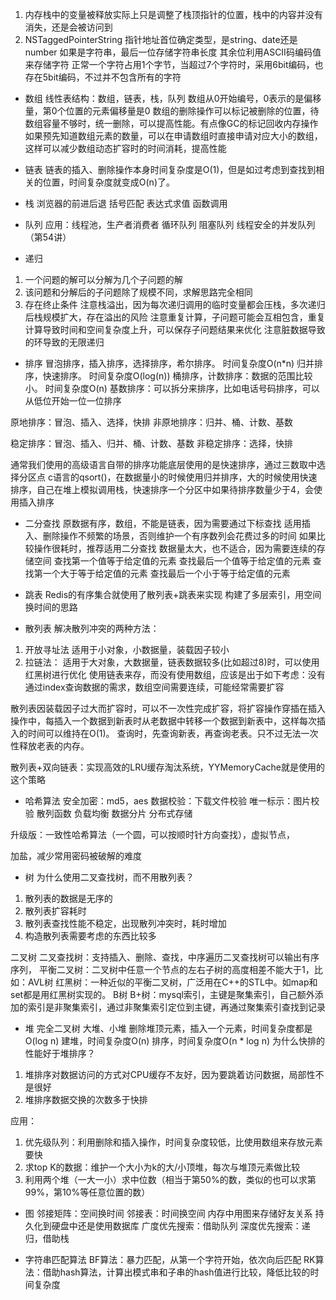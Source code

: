 
1. 内存栈中的变量被释放实际上只是调整了栈顶指针的位置，栈中的内容并没有消失，还是会被访问到
2. NSTaggedPointerString
指针地址首位确定类型，是string、date还是number
如果是字符串，最后一位存储字符串长度
其余位利用ASCII码编码值来存储字符
正常一个字符占用1个字节，当超过7个字符时，采用6bit编码，也存在5bit编码，不过并不包含所有的字符


- 数组
线性表结构：数组，链表，栈，队列
数组从0开始编号，0表示的是偏移量，第0个位置的元素偏移量是0
数组的删除操作可以标记被删除的位置，待数组容量不够时，统一删除，可以提高性能。有点像GC的标记回收内存操作
如果预先知道数组元素的数量，可以在申请数组时直接申请对应大小的数组，这样可以减少数组动态扩容时的时间消耗，提高性能

- 链表
链表的插入、删除操作本身时间复杂度是O(1)，但是如过考虑到查找到相关的位置，时间复杂度就变成O(n)了。

- 栈
浏览器的前进后退
括号匹配
表达式求值
函数调用

- 队列
应用：线程池，生产者消费者
循环队列
阻塞队列
线程安全的并发队列（第54讲）

- 递归
1. 一个问题的解可以分解为几个子问题的解
2. 该问题和分解后的子问题除了规模不同，求解思路完全相同
3. 存在终止条件
注意栈溢出，因为每次递归调用的临时变量都会压栈，多次递归后栈规模扩大，存在溢出的风险
注意重复计算，子问题可能会互相包含，重复计算导致时间和空间复杂度上升，可以保存子问题结果来优化
注意脏数据导致的环导致的无限递归

- 排序
冒泡排序，插入排序，选择排序，希尔排序。    时间复杂度O(n*n)
归并排序，快速排序。                     时间复杂度O(log(n))
桶排序，计数排序：数据的范围比较小。        时间复杂度O(n)
基数排序：可以拆分来排序，比如电话号码排序，可以从低位开始一位一位排序

原地排序：冒泡、插入、选择，快排
非原地排序：归并、桶、计数、基数

稳定排序：冒泡、插入、归并、桶、计数、基数
非稳定排序：选择，快排

通常我们使用的高级语言自带的排序功能底层使用的是快速排序，通过三数取中选择分区点
c语言的qsort()，在数据量小的时候使用归并排序，大的时候使用快速排序，自己在堆上模拟调用栈，快速排序一个分区中如果待排序数量少于4，会使用插入排序

- 二分查找
原数据有序，数组，不能是链表，因为需要通过下标查找
适用插入、删除操作不频繁的场景，否则维护一个有序数列会花费过多的时间
如果比较操作很耗时，推荐适用二分查找
数据量太大，也不适合，因为需要连续的存储空间
查找第一个值等于给定值的元素
查找最后一个值等于给定值的元素
查找第一个大于等于给定值的元素
查找最后一个小于等于给定值的元素

- 跳表
Redis的有序集合就使用了散列表+跳表来实现
构建了多层索引，用空间换时间的思路

- 散列表
解决散列冲突的两种方法：
1. 开放寻址法
适用于小对象，小数据量，装载因子较小
2. 拉链法：
适用于大对象，大数据量，链表数据较多(比如超过8)时，可以使用红黑树进行优化
使用链表来存，而没有使用数组，应该是出于如下考虑：没有通过index查询数据的需求，数组空间需要连续，可能经常需要扩容

散列表因装载因子过大而扩容时，可以不一次性完成扩容，将扩容操作穿插在插入操作中，每插入一个数据到新表时从老数据中转移一个数据到新表中，这样每次插入的时间可以维持在O(1)。
查询时，先查询新表，再查询老表。只不过无法一次性释放老表的内存。

散列表+双向链表：实现高效的LRU缓存淘汰系统，YYMemoryCache就是使用的这个策略


- 哈希算法
安全加密：md5，aes
数据校验：下载文件校验
唯一标示：图片校验
散列函数
负载均衡
数据分片
分布式存储

升级版：一致性哈希算法（一个圆，可以按顺时针方向查找），虚拟节点，

加盐，减少常用密码被破解的难度


- 树
为什么使用二叉查找树，而不用散列表？
1. 散列表的数据是无序的
2. 散列表扩容耗时
3. 散列表查找性能不稳定，出现散列冲突时，耗时增加
4. 构造散列表需要考虑的东西比较多

二叉树
二叉查找树：支持插入、删除、查找，中序遍历二叉查找树可以输出有序序列，
平衡二叉树：二叉树中任意一个节点的左右子树的高度相差不能大于1，比如：AVL树
红黑树：一种近似的平衡二叉树，广泛用在C++的STL中。如map和set都是用红黑树实现的。
B树
B+树：mysql索引，主键是聚集索引，自己额外添加的索引是非聚集索引，通过非聚集索引定位到主键，再通过聚集索引查找到记录


- 堆
完全二叉树
大堆、小堆
删除堆顶元素，插入一个元素，时间复杂度都是O(log n)
建堆，时间复杂度O(n)
排序，时间复杂度O(n * log n)
为什么快排的性能好于堆排序？
1. 堆排序对数据访问的方式对CPU缓存不友好，因为要跳着访问数据，局部性不是很好
2. 堆排序数据交换的次数多于快排

应用：
1. 优先级队列：利用删除和插入操作，时间复杂度较低，比使用数组来存放元素要快
2. 求top K的数据：维护一个大小为k的大/小顶堆，每次与堆顶元素做比较
3. 利用两个堆（一大一小）求中位数（相当于第50%的数，类似的也可以求第99%，第10%等任意位置的数）


- 图
邻接矩阵：空间换时间
邻接表：时间换空间
内存中用图来存储好友关系
持久化到硬盘中还是使用数据库
广度优先搜索：借助队列
深度优先搜索：递归，借助栈


- 字符串匹配算法
BF算法：暴力匹配，从第一个字符开始，依次向后匹配
RK算法：借助hash算法，计算出模式串和子串的hash值进行比较，降低比较的时间复杂度

